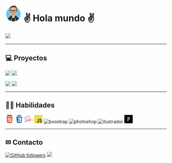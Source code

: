 # <img alt="Logo" width="50px" src="https://github.com/Alane-Tc/Alane-Tc/blob/main/src/img/avataaars.png?raw=true" /> ✌ Hola mundo ✌
<img src="https://media.giphy.com/media/TIejJSkHLZh4s/giphy.gif">

------------

## 💻 Proyectos


[![](https://img.shields.io/badge/Proyecto1-FormatoApa-greene?style=for-the-badge)](https://formatoapa.netlify.app/) [![](https://img.shields.io/badge/Proyecto2-QueGeneracionEres-green?style=for-the-badge)](https://quegeneracioneres.netlify.app/) 

[![](https://img.shields.io/badge/Proyecto3-Animals--App-green?style=for-the-badge)](https://animalsapp.netlify.app/) [![](https://img.shields.io/badge/Proyecto4-Color--Generator-green?style=for-the-badge)](https://generadordecolores.netlify.app/) 


------------
## 👨‍💻 Habilidades

<img alt="HTML5" width="26px" src="https://raw.githubusercontent.com/github/explore/05d0f0dfceafd861bdf2b53559399dae7b2e2d8b/topics/html/html.png" /> <img alt="CSS3" width="26px" src="https://raw.githubusercontent.com/github/explore/05d0f0dfceafd861bdf2b53559399dae7b2e2d8b/topics/css/css.png" /> <img alt="Sass" width="26px" src="https://raw.githubusercontent.com/github/explore/05d0f0dfceafd861bdf2b53559399dae7b2e2d8b/topics/sass/sass.png" /> <img alt="JavaScript" width="26px" src="https://raw.githubusercontent.com/github/explore/80688e429a7d4ef2fca1e82350fe8e3517d3494d/topics/javascript/javascript.png" /> <img alt="boostrap" width="26px" src="https://upload.wikimedia.org/wikipedia/commons/thumb/b/b2/Bootstrap_logo.svg/1024px-Bootstrap_logo.svg.png" /> <img alt="photoshop" width="26px" src="https://upload.wikimedia.org/wikipedia/commons/thumb/e/ec/Adobe_Photoshop_CS4_icon.svg/781px-Adobe_Photoshop_CS4_icon.svg.png" /> <img alt="ilustrador" width="26px" src="https://upload.wikimedia.org/wikipedia/commons/thumb/6/66/Illustrator_CC_icon.png/492px-Illustrator_CC_icon.png" /> <img alt="figma" width="26px" src="https://raw.githubusercontent.com/github/explore/05d0f0dfceafd861bdf2b53559399dae7b2e2d8b/topics/figma/figma.png" />

---
## ✉ Contacto
[![GitHub followers](https://img.shields.io/github/followers/Alane-Tc?color=%23ef476f&label=Alane-Tc&logo=Github&style=for-the-badge)](https://github.com/Alane-Tc) [![](https://img.shields.io/badge/Alane--Tc-Gitlab-%23ef476f?style=for-the-badge)](https://gitlab.com/Alane_tc)
